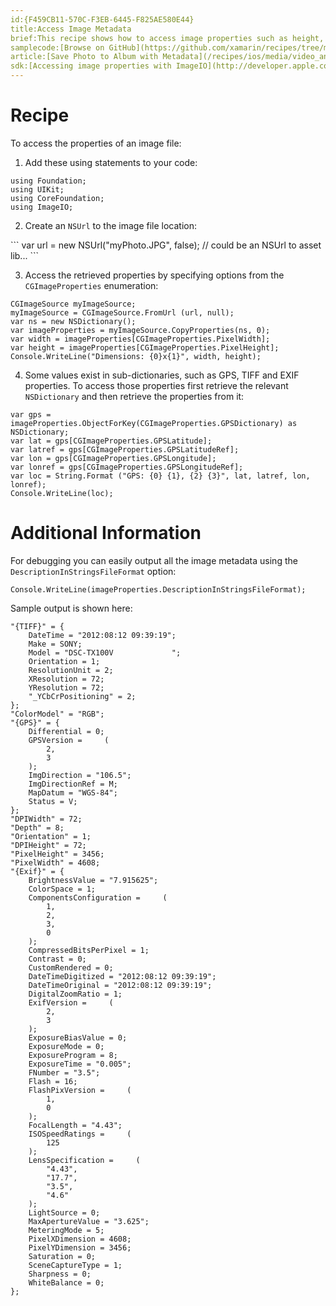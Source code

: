 ```yaml
---
id:{F459CB11-570C-F3EB-6445-F825AE580E44}  
title:Access Image Metadata  
brief:This recipe shows how to access image properties such as height, width, DPI, EXIF data, etc.  
samplecode:[Browse on GitHub](https://github.com/xamarin/recipes/tree/master/ios/media/images/access_image_metadata)  
article:[Save Photo to Album with Metadata](/recipes/ios/media/video_and_photos/save_photo_to_album_with_metadata)  
sdk:[Accessing image properties with ImageIO](http://developer.apple.com/library/ios/#qa/qa1654/_index.html)  
---
```


<a name="Recipe" class="injected"></a>


# Recipe

To access the properties of an image file:

1. Add these using statements to your code:

```
using Foundation;
using UIKit;
using CoreFoundation;
using ImageIO;
```

<ol start="2">
  <li>Create an <code>NSUrl</code> to the image file location:</li>
</ol>
```
var url = new NSUrl("myPhoto.JPG", false);  // could be an NSUrl to asset lib...
```

<ol start="3">
  <li>Access the retrieved properties by specifying options from the <code>CGImageProperties</code> enumeration:</li>
</ol>

```
CGImageSource myImageSource;
myImageSource = CGImageSource.FromUrl (url, null);
var ns = new NSDictionary();
var imageProperties = myImageSource.CopyProperties(ns, 0);
var width = imageProperties[CGImageProperties.PixelWidth];
var height = imageProperties[CGImageProperties.PixelHeight];
Console.WriteLine("Dimensions: {0}x{1}", width, height);
```

<ol start="4">
  <li>Some values exist in sub-dictionaries, such as GPS, TIFF and EXIF properties. To access those properties first retrieve the relevant <code>NSDictionary</code> and then retrieve the properties from it:</li>
</ol>

```
var gps = imageProperties.ObjectForKey(CGImageProperties.GPSDictionary) as NSDictionary;
var lat = gps[CGImageProperties.GPSLatitude];
var latref = gps[CGImageProperties.GPSLatitudeRef];
var lon = gps[CGImageProperties.GPSLongitude];
var lonref = gps[CGImageProperties.GPSLongitudeRef];
var loc = String.Format ("GPS: {0} {1}, {2} {3}", lat, latref, lon, lonref);
Console.WriteLine(loc);
```

 <a name="Additional_Information" class="injected"></a>


# Additional Information

For debugging you can easily output all the image metadata using the
`DescriptionInStringsFileFormat` option:

```
Console.WriteLine(imageProperties.DescriptionInStringsFileFormat);
```

Sample output is shown here:

```
"{TIFF}" = {
    DateTime = "2012:08:12 09:39:19";
    Make = SONY;
    Model = "DSC-TX100V             ";
    Orientation = 1;
    ResolutionUnit = 2;
    XResolution = 72;
    YResolution = 72;
    "_YCbCrPositioning" = 2;
};
"ColorModel" = "RGB";
"{GPS}" = {
    Differential = 0;
    GPSVersion =     (
        2,
        3
    );
    ImgDirection = "106.5";
    ImgDirectionRef = M;
    MapDatum = "WGS-84";
    Status = V;
};
"DPIWidth" = 72;
"Depth" = 8;
"Orientation" = 1;
"DPIHeight" = 72;
"PixelHeight" = 3456;
"PixelWidth" = 4608;
"{Exif}" = {
    BrightnessValue = "7.915625";
    ColorSpace = 1;
    ComponentsConfiguration =     (
        1,
        2,
        3,
        0
    );
    CompressedBitsPerPixel = 1;
    Contrast = 0;
    CustomRendered = 0;
    DateTimeDigitized = "2012:08:12 09:39:19";
    DateTimeOriginal = "2012:08:12 09:39:19";
    DigitalZoomRatio = 1;
    ExifVersion =     (
        2,
        3
    );
    ExposureBiasValue = 0;
    ExposureMode = 0;
    ExposureProgram = 8;
    ExposureTime = "0.005";
    FNumber = "3.5";
    Flash = 16;
    FlashPixVersion =     (
        1,
        0
    );
    FocalLength = "4.43";
    ISOSpeedRatings =     (
        125
    );
    LensSpecification =     (
        "4.43",
        "17.7",
        "3.5",
        "4.6"
    );
    LightSource = 0;
    MaxApertureValue = "3.625";
    MeteringMode = 5;
    PixelXDimension = 4608;
    PixelYDimension = 3456;
    Saturation = 0;
    SceneCaptureType = 1;
    Sharpness = 0;
    WhiteBalance = 0;
};
```